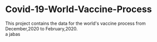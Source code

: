 # Covid-19-World-Vaccine-Process
This project contains  the data for the world's vaccine process from December,2020 to February,2020.  
a
jabas
